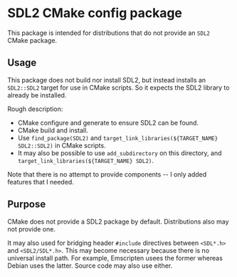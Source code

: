 # SDL2 CMake config package

This package is intended for distributions
that do not provide an `SDL2` CMake package.


## Usage

This package does not build nor install SDL2,
but instead installs an `SDL2::SDL2` target for use in CMake scripts.
So it expects the SDL2 library to already be installed.

Rough description:

  * CMake configure and generate to ensure SDL2 can be found.
  * CMake build and install.
  * Use `find_package(SDL2)`
    and `target_link_libraries(${TARGET_NAME} SDL2::SDL2)`
    in CMake scripts.
  * It may also be possible to use `add_subdirectory` on this directory,
    and `target_link_libraries(${TARGET_NAME} SDL2)`.

Note that there is no attempt to provide components
-- I only added features that I needed.


## Purpose

CMake does not provide a SDL2 package by default.
Distributions also may not provide one.

It may also used for bridging header `#include` directives
between `<SDL*.h>` and `<SDL2/SDL*.h>`.
This may become necessary because there is no universal install path.
For example, Emscripten usees the former whereas Debian uses the latter.
Source code may also use either.
